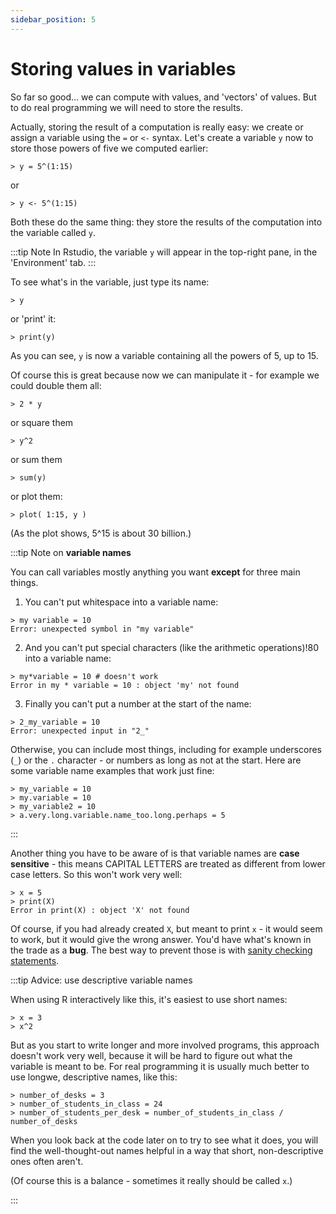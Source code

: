 ```yaml
---
sidebar_position: 5
---
```


# Storing values in variables

So far so good... we can compute with values, and 'vectors' of values.  But to do real programming we will need to store
the results.

Actually, storing the result of a computation is really easy: we create or assign a variable using the `=` or `<-`
syntax. Let's create a variable `y` now to store those powers of five we computed earlier:

```
> y = 5^(1:15)
```

or

```
> y <- 5^(1:15)
```

Both these do the same thing: they store the results of the computation into the variable called `y`.  

:::tip Note
In Rstudio, the variable `y` will appear in the top-right pane, in the 'Environment' tab.
:::

To see what's in the variable, just type its name:
```
> y
```

or 'print' it:
```
> print(y)
```

As you can see, `y` is now a variable containing all the powers of 5, up to 15.

Of course this is great because now we can manipulate it - for example we could double them all:
```
> 2 * y
```

or square them
```
> y^2
```

or sum them
```
> sum(y)
```

or plot them:
```
> plot( 1:15, y )
```

(As the plot shows, 5^15 is about 30 billion.)

:::tip Note on **variable names**

You can call variables mostly anything you want **except** for three main things.

1. You can't put whitespace into a variable name:
```
> my variable = 10
Error: unexpected symbol in "my variable"
```

2. And you can't put special characters (like the arithmetic operations)!80
 into a variable name:

```
> my*variable = 10 # doesn't work
Error in my * variable = 10 : object 'my' not found
```

3. Finally you can't put a number at the start of the name:
```
> 2_my_variable = 10
Error: unexpected input in "2_"
```

Otherwise, you can include most things, including for example underscores (`_`) or the `.` character - or numbers as
long as not at the start.  Here are some variable name examples that work just fine:

```
> my_variable = 10
> my.variable = 10
> my_variable2 = 10
> a.very.long.variable.name_too.long.perhaps = 5
```

:::

Another thing you have to be aware of is that variable names are **case sensitive** - this means CAPITAL LETTERS are
treated as different from lower case letters.  So this won't work very well:
```
> x = 5
> print(X)
Error in print(X) : object 'X' not found
```

Of course, if you had already created `X`, but meant to print `x` - it would seem to work, but it would give the wrong
answer. You'd have what's known in the trade as a **bug**.  The best way to prevent those is with [sanity checking
statements](help_going_wrong.md#bugs).

:::tip Advice: use descriptive variable names

When using R interactively like this, it's easiest to use short names:
```
> x = 3
> x^2
```

But as you start to write longer and more involved programs, this approach doesn't work very well,
because it will be hard to figure out what the variable is meant to be. For real programming it is
usually much better to use longwe, descriptive names, like this:

```
> number_of_desks = 3
> number_of_students_in_class = 24
> number_of_students_per_desk = number_of_students_in_class / number_of_desks
```

When you look back at the code later on to try to see what it does, you will find the
well-thought-out names helpful in a way that short, non-descriptive ones often aren't.

(Of course this is a balance - sometimes it really should be called `x`.)

:::
